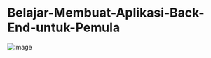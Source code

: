 # Belajar-Membuat-Aplikasi-Back-End-untuk-Pemula
![image](https://user-images.githubusercontent.com/54542591/121793787-be674b80-cc2c-11eb-9dbd-cd9623a7186d.png)
